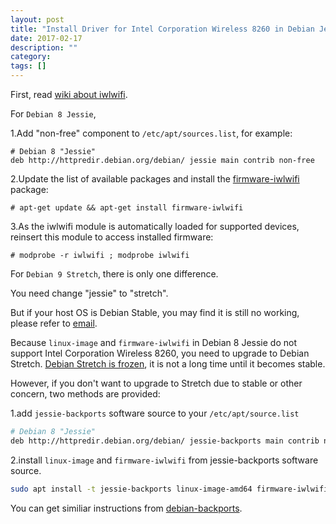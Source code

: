 ```yaml
---
layout: post
title: "Install Driver for Intel Corporation Wireless 8260 in Debian Jessie and Stretch"
date: 2017-02-17
description: ""
category: 
tags: []
---
```


First, read [wiki about iwlwifi](https://wiki.debian.org/iwlwifi).

For `Debian 8 Jessie`,

1.Add "non-free" component to `/etc/apt/sources.list`, for example:

```
# Debian 8 "Jessie"
deb http://httpredir.debian.org/debian/ jessie main contrib non-free
```

2.Update the list of available packages and install the [firmware-iwlwifi](https://packages.debian.org/jessie/firmware-iwlwifi) package:

```
# apt-get update && apt-get install firmware-iwlwifi
```

3.As the iwlwifi module is automatically loaded for supported devices, reinsert this module to access installed firmware:

```
# modprobe -r iwlwifi ; modprobe iwlwifi
```

For `Debian 9 Stretch`, there is only one difference.

You need change "jessie" to "stretch".

But if your host OS is Debian Stable, you may find it is still no working, please refer to [email](https://lists.debian.org/debian-kernel/2017/02/msg00193.html).

Because `linux-image` and `firmware-iwlwifi` in Debian 8 Jessie do not support Intel Corporation Wireless 8260, you need to upgrade to Debian Stretch. [Debian Stretch is frozen](https://lists.debian.org/debian-devel-announce/2017/02/msg00001.html), it is not a long time until it becomes stable.

However, if you don't want to upgrade to Stretch due to stable or other concern, two methods are provided:

1.add `jessie-backports` software source to your `/etc/apt/source.list` 

```sh
# Debian 8 "Jessie"
deb http://httpredir.debian.org/debian/ jessie-backports main contrib non-free
```

2.install `linux-image` and `firmware-iwlwifi` from jessie-backports software source.

```sh
sudo apt install -t jessie-backports linux-image-amd64 firmware-iwlwifi
```

You can get similiar instructions from [debian-backports](https://backports.debian.org/Instructions/).

